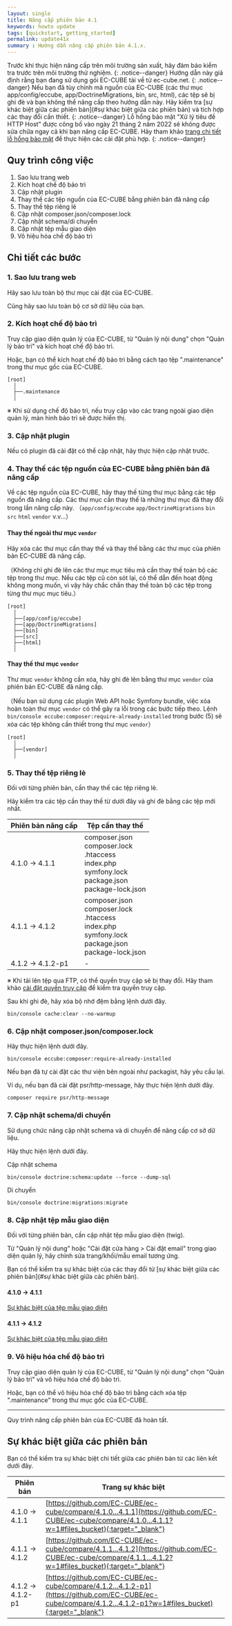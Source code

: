 ```yaml
---
layout: single
title: Nâng cấp phiên bản 4.1
keywords: howto update
tags: [quickstart, getting_started]
permalink: update41x
summary : Hướng dẫn nâng cấp phiên bản 4.1.x.
---
```


Trước khi thực hiện nâng cấp trên môi trường sản xuất, hãy đảm bảo kiểm tra trước trên môi trường thử nghiệm.
{: .notice--danger}
Hướng dẫn này giả định rằng bạn đang sử dụng gói EC-CUBE tải về từ ec-cube.net.
{: .notice--danger}
Nếu bạn đã tùy chỉnh mã nguồn của EC-CUBE (các thư mục app/config/eccube, app/DoctrineMigrations, bin, src, html), các tệp sẽ bị ghi đè và bạn không thể nâng cấp theo hướng dẫn này. Hãy kiểm tra [sự khác biệt giữa các phiên bản](#sự khác biệt giữa các phiên bản) và tích hợp các thay đổi cần thiết.
{: .notice--danger}
Lỗ hổng bảo mật "Xử lý tiêu đề HTTP Host" được công bố vào ngày 21 tháng 2 năm 2022 sẽ không được sửa chữa ngay cả khi bạn nâng cấp EC-CUBE. Hãy tham khảo [trang chi tiết lỗ hổng bảo mật](https://www.ec-cube.net/info/weakness/20220221/) để thực hiện các cài đặt phù hợp.
{: .notice--danger}


## Quy trình công việc
1. Sao lưu trang web
1. Kích hoạt chế độ bảo trì
1. Cập nhật plugin
1. Thay thế các tệp nguồn của EC-CUBE bằng phiên bản đã nâng cấp
1. Thay thế tệp riêng lẻ
1. Cập nhật composer.json/composer.lock
1. Cập nhật schema/di chuyển
1. Cập nhật tệp mẫu giao diện
1. Vô hiệu hóa chế độ bảo trì

## Chi tiết các bước

### 1. Sao lưu trang web

Hãy sao lưu toàn bộ thư mục cài đặt của EC-CUBE.

Cũng hãy sao lưu toàn bộ cơ sở dữ liệu của bạn.

### 2. Kích hoạt chế độ bảo trì

Truy cập giao diện quản lý của EC-CUBE, từ "Quản lý nội dung" chọn "Quản lý bảo trì" và kích hoạt chế độ bảo trì.

Hoặc, bạn có thể kích hoạt chế độ bảo trì bằng cách tạo tệp ".maintenance" trong thư mục gốc của EC-CUBE.

```
[root]
  │
  ├──.maintenance
  │
```

※ Khi sử dụng chế độ bảo trì, nếu truy cập vào các trang ngoài giao diện quản lý, màn hình bảo trì sẽ được hiển thị.

### 3. Cập nhật plugin

Nếu có plugin đã cài đặt có thể cập nhật, hãy thực hiện cập nhật trước.

### 4. Thay thế các tệp nguồn của EC-CUBE bằng phiên bản đã nâng cấp

Về các tệp nguồn của EC-CUBE, hãy thay thế từng thư mục bằng các tệp nguồn đã nâng cấp. Các thư mục cần thay thế là những thư mục đã thay đổi trong lần nâng cấp này.
（`app/config/eccube` `app/DoctrineMigrations` `bin` `src` `html` `vendor` v.v...）

#### Thay thế ngoài thư mục `vendor`

Hãy xóa các thư mục cần thay thế và thay thế bằng các thư mục của phiên bản EC-CUBE đã nâng cấp.

（Không chỉ ghi đè lên các thư mục mục tiêu mà cần thay thế toàn bộ các tệp trong thư mục. Nếu các tệp cũ còn sót lại, có thể dẫn đến hoạt động không mong muốn, vì vậy hãy chắc chắn thay thế toàn bộ các tệp trong từng thư mục mục tiêu.）

```
[root]
  │
  ├──[app/config/eccube]
  ├──[app/DoctrineMigrations]
  ├──[bin]
  ├──[src]
  ├──[html]
  │
```

#### Thay thế thư mục `vendor`

Thư mục `vendor` không cần xóa, hãy ghi đè lên bằng thư mục `vendor` của phiên bản EC-CUBE đã nâng cấp.

（Nếu bạn sử dụng các plugin Web API hoặc Symfony bundle, việc xóa hoàn toàn thư mục `vendor` có thể gây ra lỗi trong các bước tiếp theo. Lệnh `bin/console eccube:composer:require-already-installed` trong bước (5) sẽ xóa các tệp không cần thiết trong thư mục `vendor`）

```
[root]
  │
  ├──[vendor]
  │
```

### 5. Thay thế tệp riêng lẻ

Đối với từng phiên bản, cần thay thế các tệp riêng lẻ.

Hãy kiểm tra các tệp cần thay thế từ dưới đây và ghi đè bằng các tệp mới nhất.

| Phiên bản nâng cấp | Tệp cần thay thế                                                                              |
|----------------------|---------------------------------------------------------------------------------------------------|
| 4.1.0 → 4.1.1        | composer.json<br>composer.lock<br>.htaccess<br>index.php<br>symfony.lock<br>package.json<br>package-lock.json|
| 4.1.1 → 4.1.2        | composer.json<br>composer.lock<br>.htaccess<br>index.php<br>symfony.lock<br>package.json<br>package-lock.json|
| 4.1.2 → 4.1.2-p1        | -|

※ Khi tải lên tệp qua FTP, có thể quyền truy cập sẽ bị thay đổi. Hãy tham khảo [cài đặt quyền truy cập](/quickstart/permission) để kiểm tra quyền truy cập.

Sau khi ghi đè, hãy xóa bộ nhớ đệm bằng lệnh dưới đây.

```
bin/console cache:clear --no-warmup
```

### 6. Cập nhật composer.json/composer.lock

Hãy thực hiện lệnh dưới đây.

```
bin/console eccube:composer:require-already-installed
```

Nếu bạn đã tự cài đặt các thư viện bên ngoài như packagist, hãy yêu cầu lại.

Ví dụ, nếu bạn đã cài đặt psr/http-message, hãy thực hiện lệnh dưới đây.

```
composer require psr/http-message
```

### 7. Cập nhật schema/di chuyển

Sử dụng chức năng cập nhật schema và di chuyển để nâng cấp cơ sở dữ liệu.

Hãy thực hiện lệnh dưới đây.

Cập nhật schema

```
bin/console doctrine:schema:update --force --dump-sql
```

Di chuyển

```
bin/console doctrine:migrations:migrate
```

### 8. Cập nhật tệp mẫu giao diện

Đối với từng phiên bản, cần cập nhật tệp mẫu giao diện (twig).

Từ "Quản lý nội dung" hoặc "Cài đặt cửa hàng > Cài đặt email" trong giao diện quản lý, hãy chỉnh sửa trang/khối/mẫu email tương ứng.

Bạn có thể kiểm tra sự khác biệt của các thay đổi từ [sự khác biệt giữa các phiên bản](#sự khác biệt giữa các phiên bản).

#### 4.1.0 → 4.1.1

<a href="https://github.com/EC-CUBE/ec-cube/pulls?q=is%3Apr+label%3Aaffected%3Atemplate+is%3Aclosed+milestone%3A4.1.1" target = "_blank">Sự khác biệt của tệp mẫu giao diện</a>

#### 4.1.1 → 4.1.2

<a href="https://github.com/EC-CUBE/ec-cube/pulls?q=is%3Apr+label%3Aaffected%3Atemplate+is%3Aclosed+milestone%3A4.1.2" target = "_blank">Sự khác biệt của tệp mẫu giao diện</a>

### 9. Vô hiệu hóa chế độ bảo trì

Truy cập giao diện quản lý của EC-CUBE, từ "Quản lý nội dung" chọn "Quản lý bảo trì" và vô hiệu hóa chế độ bảo trì.

Hoặc, bạn có thể vô hiệu hóa chế độ bảo trì bằng cách xóa tệp ".maintenance" trong thư mục gốc của EC-CUBE.

---

Quy trình nâng cấp phiên bản của EC-CUBE đã hoàn tất.

## Sự khác biệt giữa các phiên bản

Bạn có thể kiểm tra sự khác biệt chi tiết giữa các phiên bản từ các liên kết dưới đây.

| Phiên bản      | Trang sự khác biệt                                                                                                             |
|-----------------|------------------------------------------------------------------------------------------------------------------------|
| 4.1.0 → 4.1.1   | [https://github.com/EC-CUBE/ec-cube/compare/4.1.0...4.1.1](https://github.com/EC-CUBE/ec-cube/compare/4.1.0...4.1.1?w=1#files_bucket){:target="_blank"}   |
| 4.1.1 → 4.1.2   | [https://github.com/EC-CUBE/ec-cube/compare/4.1.1...4.1.2](https://github.com/EC-CUBE/ec-cube/compare/4.1.1...4.1.2?w=1#files_bucket){:target="_blank"}   |
| 4.1.2 → 4.1.2-p1   | [https://github.com/EC-CUBE/ec-cube/compare/4.1.2...4.1.2-p1](https://github.com/EC-CUBE/ec-cube/compare/4.1.2...4.1.2-p1?w=1#files_bucket){:target="_blank"}   |

